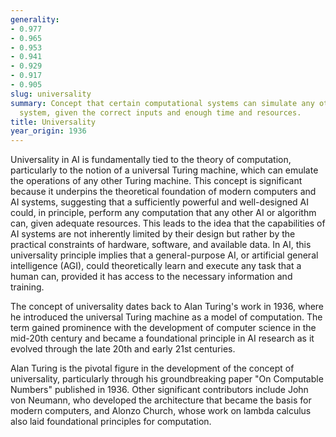 ```yaml
---
generality:
- 0.977
- 0.965
- 0.953
- 0.941
- 0.929
- 0.917
- 0.905
slug: universality
summary: Concept that certain computational systems can simulate any other computational
  system, given the correct inputs and enough time and resources.
title: Universality
year_origin: 1936
---
```


Universality in AI is fundamentally tied to the theory of computation, particularly to the notion of a universal Turing machine, which can emulate the operations of any other Turing machine. This concept is significant because it underpins the theoretical foundation of modern computers and AI systems, suggesting that a sufficiently powerful and well-designed AI could, in principle, perform any computation that any other AI or algorithm can, given adequate resources. This leads to the idea that the capabilities of AI systems are not inherently limited by their design but rather by the practical constraints of hardware, software, and available data. In AI, this universality principle implies that a general-purpose AI, or artificial general intelligence (AGI), could theoretically learn and execute any task that a human can, provided it has access to the necessary information and training.

The concept of universality dates back to Alan Turing's work in 1936, where he introduced the universal Turing machine as a model of computation. The term gained prominence with the development of computer science in the mid-20th century and became a foundational principle in AI research as it evolved through the late 20th and early 21st centuries.

Alan Turing is the pivotal figure in the development of the concept of universality, particularly through his groundbreaking paper "On Computable Numbers" published in 1936. Other significant contributors include John von Neumann, who developed the architecture that became the basis for modern computers, and Alonzo Church, whose work on lambda calculus also laid foundational principles for computation.